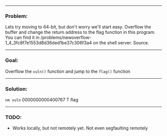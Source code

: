 - - - -
### Problem:
Lets try moving to 64-bit, but don't worry we'll start easy. Overflow the buffer and change the return address to the flag function in this program. You can find it in /problems/newoverflow-1_4_3fc8f7e1553d8d36ded1be37c306f3a4 on the shell server. Source.

- - - -
### Goal:
Overflow the `vuln()` function and jump to the `flag()` function

- - - -
### Solution:
`nm vuln`
0000000000400767 T flag


- - - - 
### TODO:
- Works locally, but not remotely yet. Not even segfaulting remotely
